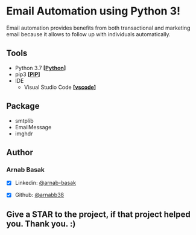 # Email Automation using **Python 3**!

Email automation provides benefits from both transactional and marketing email because it allows to follow up with individuals automatically.


## Tools

- Python 3.7 **[[Python](https://www.python.org)]**
- pip3 **[[PIP](https://pip.pypa.io/)]**
- IDE
    - Visual Studio Code **[[vscode](https://code.visualstudio.com/)]**


## Package

- smtplib
- EmailMessage
- imghdr

## Author
### Arnab Basak
- [x] Linkedin: [@arnab-basak](https://linkedin.com/in/arnab-basak)
- [x] Github: [@arnabb38](https://github.com/arnabb38)


## Give a **STAR** to the project, if that project helped you. Thank you. :)  
